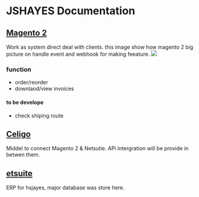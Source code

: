 # JSHAYES Documentation
## [Magento 2](./doc/magento)
Work as system direct deal with clients. 
this image show how magento 2 big picture on handle event and webhook for making feeature.
![](https://developer.adobe.com/commerce/extensibility/static/800f2edba94ad4aab9276f670f2001a2/751eb/starter-kit-diagram.webp)

### function
- order/reorder
- downlaod/view invoices

#### to be develope
- check shiping route

   
## [Celigo](./doc/celigo)
Middel to connect Magento 2 & Netsutie. APi intergration will be provide in betwen them.




## [etsuite](./doc/netsuite)
ERP for hsjayes, major database was store here.
   
